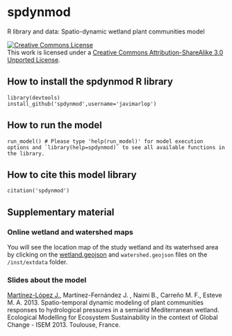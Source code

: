 spdynmod
========

R library and data: Spatio-dynamic wetland plant communities model

<a rel="license" href="http://creativecommons.org/licenses/by-sa/3.0/deed.en_US"><img alt="Creative Commons License" style="border-width:0" src="http://i.creativecommons.org/l/by-sa/3.0/88x31.png" /></a><br />This work is licensed under a <a rel="license" href="http://creativecommons.org/licenses/by-sa/3.0/deed.en_US">Creative Commons Attribution-ShareAlike 3.0 Unported License</a>.

## How to install the spdynmod R library

```
library(devtools)
install_github('spdynmod',username='javimarlop')
```

## How to run the model

```
run_model() # Please type 'help(run_model)' for model execution options and `library(help=spdynmod)` to see all available functions in the library.
```

## How to cite this model library

```
citation('spdynmod')
```

## Supplementary material

### Online wetland and watershed maps

You will see the location map of the study wetland and its waterhsed area by clicking on the [wetland.geojson](https://github.com/javimarlop/spdynmod/blob/master/inst/extdata/wetland.geojson) and `watershed.geojson` files on the `/inst/extdata` folder.

### Slides about the model

[Martínez-López J.](http://webs.um.es/javier.martinez/miwiki/lib/exe/fetch.php?id=inicio&cache=cache&media=isem2013_jml.pdf), Martínez-Fernández J. , Naimi B., Carreño M. F., Esteve M. A. 2013. Spatio-temporal dynamic modeling of plant communities responses to hydrological pressures in a semiarid Mediterranean wetland. Ecological Modelling for Ecosystem Sustainability in the context of Global Change - ISEM 2013. Toulouse, France.
